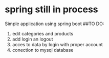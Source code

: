 # spring still in process
Simple application using spring boot 
##TO DO:
1. edit categories and products
2. add login an logout
3. acces to data by login with proper account
4. conection to mysql database
